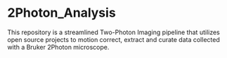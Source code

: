 # 2Photon_Analysis
This repository is a streamlined Two-Photon Imaging pipeline that utilizes open source projects to motion correct, extract and curate data collected with a Bruker 2Photon microscope.
